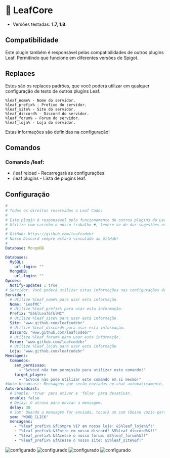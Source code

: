 # 💜 LeafCore
* Versões testadas: **1.7, 1.8**.

## Compatibilidade
Este plugin também é responsável pelas compatibilidades de outros plugins Leaf. Permitindo que funcione em diferentes versões de Spigot. 

## Replaces 
Estes são os replaces padrões, que você poderá utilizar em qualquer configuração de texto de outros plugins Leaf.

```
%leaf_nome% - Nome do servidor.
%leaf_prefix% - Prefixo do servidor.
%leaf_site% - Site do servidor.
%leaf_discord% - Discord do servidor.
%leaf_forum% - Forum do servidor.
%leaf_loja% - Loja do servidor.
```

Estas informações são definidas na configuração!

## Comandos
### Comando /leaf:
* /leaf reload - Recarregará as configurações.
* /leaf plugins - Lista de plugins leaf.

## Configuração
```yml
#
# Todos os direitos reservados a Leaf Code;
#
# Este plugin é responsável pelo funcionamento de outros plugins da Leaf Code!
# Utilize com carinho o nosso trabalho ♥, lembre-se de dar sugestões em nosso Discord!
#
# GitHub: https://github.com/leafcodebr
# Nosso Discord sempre estará vinculado ao GitHub!
#
Database: MongoDB

Databases:
  MySQL:
    url-login: ""
  MongoDB:
    url-login: ""
Opcoes:
  Notify-updates : true
# Servidor: Você poderá utilizar estas informações nas configurações de texto dos plugins LeafCode.
Servidor:
  # Utilize %leaf_nome% para usar esta informação.
  Nome: "LeafMC"
  # Utilize %leaf_prefix% para usar esta informação.
  Prefix: "&5&lLeaf&f&lMC"
  # Utilize %leaf_site% para usar esta informação.
  Site: "www.github.com/leafcodebr"
  # Utilize %leaf_discord% para usar esta informação.
  Discord: "www.github.com/leafcodebr"
  # Utilize %leaf_forum% para usar esta informação.
  Forum: "www.github.com/leafcodebr"
  # Utilize %leaf_loja% para usar esta informação
  Loja: "www.github.com/leafcodebr"
Mensagens:
  Comandos:
    sem_permissao:
      - "&cVocê não tem permissão para utilizar este comando!"
    target_player:
      - "&cVocê não pode utilizar este comando em si mesmo!"
#Auto-broadcast: Mensagens que serão enviadas no chat automaticamente.
Auto-broadcast:
  # Enable: 'true' para ativar e 'false' para desativar.
  enable: false
  # Delay: O atraso para enviar a mensagem.
  delay: 30
  # Som: Quando a mensagem for enviada, tocará um som (Deixe vazio para desativar)
  som: "WOOD_CLICK"
  mensagens:
    - "%leaf_prefix% &fCompre VIP em nossa loja: &5%leaf_loja%&f!"
    - "%leaf_prefix% &fEntre em nosso discord! &5%leaf_discord%&f!"
    - "%leaf_prefix% &fAcesse o nosso fórum: &5%leaf_forum%&f!"
    - "%leaf_prefix% &fAcesse o nosso site: &5%leaf_site%&f!"
```
![configurado](https://cdn.discordapp.com/attachments/967197530351865886/969379853801488494/unknown.png)
![configurado](https://cdn.discordapp.com/attachments/967197530351865886/969372560284348436/cmd_lDKnBlG8NA.png)
![configurado](https://cdn.discordapp.com/attachments/967492304984244264/969372929345347624/javaw_2bUvcSUMLf.png)
![configurado](https://cdn.discordapp.com/attachments/967492304984244264/969372929555058719/cmd_dKSZIuXzQ1.png)
